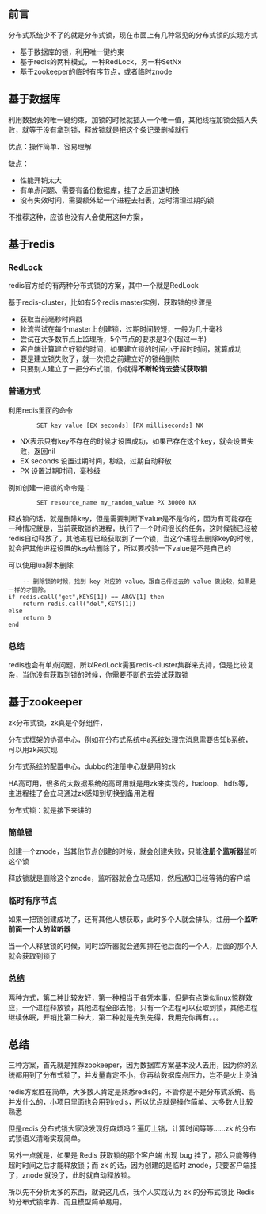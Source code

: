 ## 前言

分布式系统少不了的就是分布式锁，现在市面上有几种常见的分布式锁的实现方式

- 基于数据库的锁，利用唯一键约束
- 基于redis的两种模式，一种RedLock，另一种SetNx
- 基于zookeeper的临时有序节点，或者临时znode


## 基于数据库


利用数据表的唯一键约束，加锁的时候就插入一个唯一值，其他线程加锁会插入失败，就等于没有拿到锁，释放锁就是把这个条记录删掉就行

优点：操作简单、容易理解

缺点：
- 性能开销太大
- 有单点问题、需要有备份数据库，挂了之后迅速切换
- 没有失效时间，需要额外起一个进程去扫表，定时清理过期的锁


不推荐这种，应该也没有人会使用这种方案，

## 基于redis

### RedLock

redis官方给的有两种分布式锁的方案，其中一个就是RedLock

基于redis-cluster，比如有5个redis master实例，获取锁的步骤是
- 获取当前毫秒时间戳
- 轮流尝试在每个master上创建锁，过期时间较短，一般为几十毫秒
- 尝试在大多数节点上监理所，5个节点的要求是3个(超过一半)
- 客户端计算建立好锁的时间，如果建立锁的时间小于超时时间，就算成功
- 要是建立锁失败了，就一次把之前建立好的锁给删除
- 只要别人建立了一把分布式锁，你就得**不断轮询去尝试获取锁**

### 普通方式

利用redis里面的命令
			
            SET key value [EX seconds] [PX milliseconds] NX
- NX表示只有key不存在的时候才设置成功，如果已存在这个key，就会设置失败，返回nil
- EX seconds 设置过期时间，秒级，过期自动释放
- PX 设置过期时间，毫秒级

例如创建一把锁的命令是：

			SET resource_name my_random_value PX 30000 NX
            
释放锁的话，就是删除key，但是需要判断下value是不是你的，因为有可能存在一种情况就是，当前获取锁的进程，执行了一个时间很长的任务，这时候锁已经被redis自动释放了，其他进程已经获取到了一个锁，当这个进程去删除key的时候，就会把其他进程设置的key给删除了，所以要校验一下value是不是自己的

可以使用lua脚本删除

		-- 删除锁的时候，找到 key 对应的 value，跟自己传过去的 value 做比较，如果是一样的才删除。
	if redis.call("get",KEYS[1]) == ARGV[1] then
    	return redis.call("del",KEYS[1])
	else
    	return 0
	end

### 总结

redis也会有单点问题，所以RedLock需要redis-cluster集群来支持，但是比较复杂，当你没有获取到锁的时候，你需要不断的去尝试获取锁

## 基于zookeeper

zk分布式锁，zk真是个好组件，

分布式框架的协调中心，例如在分布式系统中a系统处理完消息需要告知b系统，可以用zk来实现

分布式系统的配置中心，dubbo的注册中心就是用的zk

HA高可用，很多的大数据系统的高可用就是用zk来实现的，hadoop、hdfs等，主进程挂了会立马通过zk感知到切换到备用进程

分布式锁：就是接下来讲的

### 简单锁

创建一个znode，当其他节点创建的时候，就会创建失败，只能**注册个监听器**监听这个锁

释放锁就是删除这个znode，监听器就会立马感知，然后通知已经等待的客户端


### 临时有序节点

如果一把锁创建成功了，还有其他人想获取，此时多个人就会排队，注册一个**监听前面一个人的监听器**

当一个人释放锁的时候，同时监听器就会通知排在他后面的一个人，后面的那个人就会获取到锁了


### 总结

两种方式，第二种比较友好，第一种相当于各凭本事，但是有点类似linux惊群效应，一个进程释放锁，其他进程全部去抢，只有一个进程可以获取到锁，其他进程继续休眠，开销比第二种大，第二种就是先到先得，我用完你再有。。。


## 总结

三种方案，首先就是推荐zookeeper，因为数据库方案基本没人去用，因为你的系统都用到了分布式锁了，并发量肯定不小，你再给数据库点压力，岂不是火上浇油


redis方案胜在简单，大多数人肯定是熟悉redis的，不管你是不是分布式系统、高并发什么的，小项目里面也会用到redis，所以优点就是操作简单、大多数人比较熟悉

但是redis 分布式锁大家没发现好麻烦吗？遍历上锁，计算时间等等......zk 的分布式锁语义清晰实现简单。

另外一点就是，如果是 Redis 获取锁的那个客户端 出现 bug 挂了，那么只能等待超时时间之后才能释放锁；而 zk 的话，因为创建的是临时 znode，只要客户端挂了，znode 就没了，此时就自动释放锁。

所以先不分析太多的东西，就说这几点，我个人实践认为 zk 的分布式锁比 Redis 的分布式锁牢靠、而且模型简单易用。